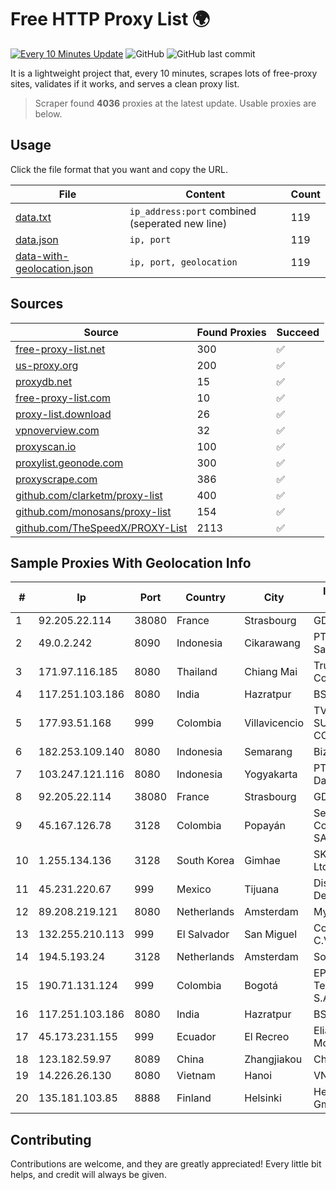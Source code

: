 
# Free HTTP Proxy List 🌍

[![Every 10 Minutes Update](https://github.com/mertguvencli/http-proxy-list/actions/workflows/main.yml/badge.svg?branch=main)](https://github.com/mertguvencli/http-proxy-list/actions/workflows/main.yml)
![GitHub](https://img.shields.io/github/license/mertguvencli/http-proxy-list)
![GitHub last commit](https://img.shields.io/github/last-commit/mertguvencli/http-proxy-list)

It is a lightweight project that, every 10 minutes, scrapes lots of free-proxy sites, validates if it works, and serves a clean proxy list.


> Scraper found **4036** proxies at the latest update. Usable proxies are below.

## Usage

Click the file format that you want and copy the URL.


|File|Content|Count|
|----|-------|-----|
|[data.txt](https://raw.githubusercontent.com/mertguvencli/http-proxy-list/main/proxy-list/data.txt)|`ip_address:port` combined (seperated new line)|119|
|[data.json](https://raw.githubusercontent.com/mertguvencli/http-proxy-list/main/proxy-list/data.json)|`ip, port`|119|
|[data-with-geolocation.json](https://raw.githubusercontent.com/mertguvencli/http-proxy-list/main/proxy-list/data-with-geolocation.json)|`ip, port, geolocation`|119|

## Sources

|Source|Found Proxies|Succeed|
|------|-------------|-------|
|[free-proxy-list.net](https://free-proxy-list.net)|300|✅|
|[us-proxy.org](https://www.us-proxy.org)|200|✅|
|[proxydb.net](http://proxydb.net)|15|✅|
|[free-proxy-list.com](https://free-proxy-list.com/?page=&port=&type%5B%5D=http&type%5B%5D=https&up_time=0&search=Search)|10|✅|
|[proxy-list.download](https://www.proxy-list.download/HTTP)|26|✅|
|[vpnoverview.com](https://vpnoverview.com/privacy/anonymous-browsing/free-proxy-servers)|32|✅|
|[proxyscan.io](https://www.proxyscan.io)|100|✅|
|[proxylist.geonode.com](https://proxylist.geonode.com/api/proxy-list?limit=300&page=1&sort_by=lastChecked&sort_type=desc&protocols=http,https)|300|✅|
|[proxyscrape.com](https://api.proxyscrape.com/v2/?request=displayproxies&protocol=http&timeout=10000&country=all&ssl=all&anonymity=all)|386|✅|
|[github.com/clarketm/proxy-list](https://raw.githubusercontent.com/clarketm/proxy-list/master/proxy-list-raw.txt)|400|✅|
|[github.com/monosans/proxy-list](https://raw.githubusercontent.com/monosans/proxy-list/main/proxies/http.txt)|154|✅|
|[github.com/TheSpeedX/PROXY-List](https://raw.githubusercontent.com/TheSpeedX/PROXY-List/master/http.txt)|2113|✅|


## Sample Proxies With Geolocation Info

|#|Ip|Port|Country|City|Internet Service Provider|
|-|--|----|-------|----|-------------------------|
|1|92.205.22.114|38080|France|Strasbourg|GD MASS Network|
|2|49.0.2.242|8090|Indonesia|Cikarawang|PT Usaha Adi Sanggoro|
|3|171.97.116.185|8080|Thailand|Chiang Mai|True Internet Corporation CO. Ltd.|
|4|117.251.103.186|8080|India|Hazratpur|BSNL Internet|
|5|177.93.51.168|999|Colombia|Villavicencio|TV AZTECA SUCURSAL COLOMBIA|
|6|182.253.109.140|8080|Indonesia|Semarang|Biznet Metronet|
|7|103.247.121.116|8080|Indonesia|Yogyakarta|PT Media Sarana Data|
|8|92.205.22.114|38080|France|Strasbourg|GD MASS Network|
|9|45.167.126.78|3128|Colombia|Popayán|Sepcom Comunicaciones SAS|
|10|1.255.134.136|3128|South Korea|Gimhae|SK Broadband Co Ltd|
|11|45.231.220.67|999|Mexico|Tijuana|Distrokom S De RL De CV|
|12|89.208.219.121|8080|Netherlands|Amsterdam|My.com B.V.|
|13|132.255.210.113|999|El Salvador|San Miguel|Conective S.a. De C.V.|
|14|194.5.193.24|3128|Netherlands|Amsterdam|Softqloud GmbH|
|15|190.71.131.124|999|Colombia|Bogotá|EPM Telecomunicaciones S.A. E.S.P|
|16|117.251.103.186|8080|India|Hazratpur|BSNL Internet|
|17|45.173.231.155|999|Ecuador|El Recreo|Eliana Vanessa Morocho Oña|
|18|123.182.59.97|8089|China|Zhangjiakou|Chinanet|
|19|14.226.26.130|8080|Vietnam|Hanoi|VNPT|
|20|135.181.103.85|8888|Finland|Helsinki|Hetzner Online GmbH|



## Contributing

Contributions are welcome, and they are greatly appreciated! Every
little bit helps, and credit will always be given.

